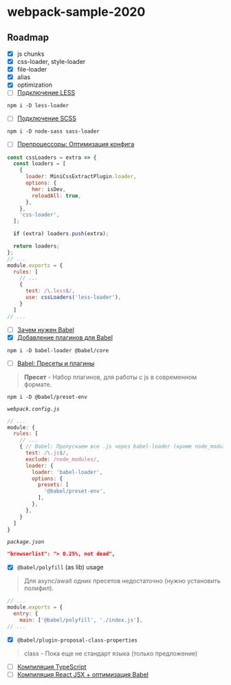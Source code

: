 # webpack-sample-2020

## Roadmap

- [x] js chunks
- [x] css-loader, style-loader
- [x] file-loader
- [x] alias
- [x] optimization
- [ ] [Подключение LESS](https://youtu.be/eSaF8NXeNsA?t=7153)
```
npm i -D less-loader
```
- [ ] [Подключение SCSS](https://youtu.be/eSaF8NXeNsA?t=7568)
```
npm i -D node-sass sass-loader
```
- [ ] [Препроцессоры: Оптимизация конфига](https://youtu.be/eSaF8NXeNsA?t=7703)
```js
const cssLoaders = extra => {
  const loaders = [
    {
      loader: MiniCssExtractPlugin.loader,
      options: {
        hmr: isDev,
        reloadAll: true,
      },
    },
    'css-loader',
  ];

  if (extra) loaders.push(extra);

  return loaders;
};
// ...
module.exports = {
  rules: [
    // ...
    {
      test: /\.less$/,
      use: cssLoaders('less-loader'),
    }
  ]
// ...
```
- [ ] [Зачем нужен Babel](https://youtu.be/eSaF8NXeNsA?t=7861)
- [x] [Добавление плагинов для Babel](https://www.youtube.com/watch?v=eSaF8NXeNsA&t=8555s)
```
npm i -D babel-loader @babel/core
```
- [ ] [Babel: Пресеты и плагины](https://youtu.be/eSaF8NXeNsA?t=8153)
> **Пресет** - Набор плагинов, для работы с js в современном формате.
```
npm i -D @babel/preset-env
```
_`webpack.config.js`_
```js
// ...
module: {
  rules: [
    // ...
    { // Babel: Пропускаем все .js через babel-loader (кроме node_modules)
      test: /\.js$/,
      exclude: /node_modules/,
      loader: {
        loader: 'babel-loader',
        options: {
          presets: [
            '@babel/preset-env',
          ],
        },
      },
    }
  ]
}
```
_`package.json`_
```json
"browserlist": "> 0.25%, not dead",
```
- [x] `@babel/polyfill` (as lib) usage
> Для async/await одних пресетов недостаточно (нужно установить полифил).
```js
// ...
module.exports = {
  entry: {
    main: ['@babel/polyfill', './index.js'],
// ...
```
- [x] `@babel/plugin-proposal-class-properties`
> class - Пока еще не стандарт языка (только предложение)
- [ ] [Компиляция TypeScript](https://www.youtube.com/watch?v=eSaF8NXeNsA&t=8668s)
- [ ] [Компиляция React JSX + оптимизация Babel](https://www.youtube.com/watch?v=eSaF8NXeNsA&t=8840s)
